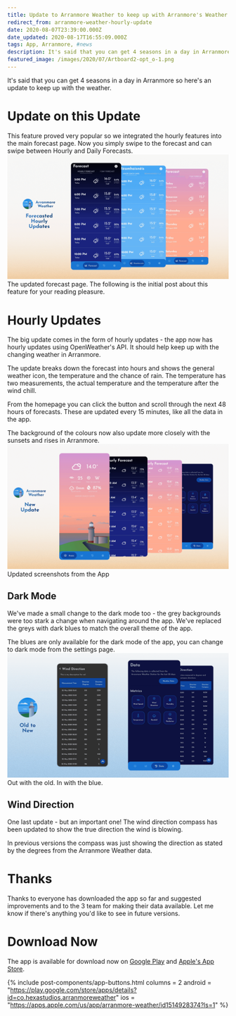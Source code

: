 ```yaml
---
title: Update to Arranmore Weather to keep up with Arranmore's Weather
redirect_from: arranmore-weather-hourly-update
date: 2020-08-07T23:39:00.000Z
date_updated: 2020-08-17T16:55:09.000Z
tags: App, Arranmore, #news
description: It's said that you can get 4 seasons in a day in Arranmore so here's an update to keep up with the weather.
featured_image: /images/2020/07/Artboard2-opt_o-1.png
---
```


It's said that you can get 4 seasons in a day in Arranmore so here's an update to keep up with the weather.

# Update on this Update

This feature proved very popular so we integrated the hourly features into the main forecast page. Now you simply swipe to the forecast and can swipe between Hourly and Daily Forecasts.
![](/images/2020/08/hourly-updates-integrated-image.png)The updated forecast page.
The following is the initial post about this feature for your reading pleasure.

# Hourly Updates

The big update comes in the form of hourly updates - the app now has hourly updates using OpenWeather's API. It should help keep up with the changing weather in Arranmore.

The update breaks down the forecast into hours and shows the general weather icon, the temperature and the chance of rain. The temperature has two measurements, the actual temperature and the temperature after the wind chill.

From the homepage you can click the button and scroll through the next 48 hours of forecasts. These are updated every 15 minutes, like all the data in the app.

The background of the colours now also update more closely with the sunsets and rises in Arranmore.
![](/images/2020/07/Artboard2-opt-1.png)Updated screenshots from the App
## Dark Mode

We've made a small change to the dark mode too - the grey backgrounds were too stark a change when navigating around the app. We've replaced the greys with dark blues to match the overall theme of the app.

The blues are only available for the dark mode of the app, you can change to dark mode from the settings page.
![](/images/2020/07/Artboard1-opt.png)Out with the old. In with the blue.
## Wind Direction

One last update - but an important one! The wind direction compass has been updated to show the true direction the wind is blowing. 

In previous versions the compass was just showing the direction as stated by the degrees from the Arranmore Weather data.

# Thanks

Thanks to everyone has downloaded the app so far and suggested improvements and to the 3 team for making their data available. Let me know if there's anything you'd like to see in future versions.

# Download Now

The app is available for download now on [Google Play](https://play.google.com/store/apps/details?id=co.hexastudios.arranmoreweather) and [Apple's App Store](https://apps.apple.com/us/app/arranmore-weather/id1514928374?ls=1).

{% include post-components/app-buttons.html
	columns = 2
	android = "https://play.google.com/store/apps/details?id=co.hexastudios.arranmoreweather"
	ios = "https://apps.apple.com/us/app/arranmore-weather/id1514928374?ls=1"
%}
